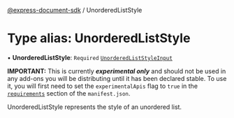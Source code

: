 [@express-document-sdk](../overview.md) / UnorderedListStyle

# Type alias: UnorderedListStyle

• **UnorderedListStyle**: `Required` [`UnorderedListStyleInput`](../interfaces/UnorderedListStyleInput.md)

<InlineAlert slots="text" variant="warning"/>

**IMPORTANT:** This is currently ***experimental only*** and should not be used in any add-ons you will be distributing until it has been declared stable. To use it, you will first need to set the `experimentalApis` flag to `true` in the [`requirements`](../../../manifest/index.md#requirements) section of the `manifest.json`.

UnorderedListStyle represents the style of an unordered list.
